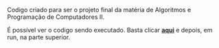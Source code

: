 <p>
  Codigo criado para ser o projeto final da matéria de Algoritmos e Programação de Computadores II.
</p>
<p>
  É possível ver o codigo sendo executado.
  Basta clicar <strong><a href="https://onlinegdb.com/jcYetNG4H">aqui</a></strong> e depois, em run, na parte superior.
</p>
